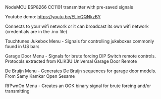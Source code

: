 NodeMCU ESP8266 CC1101 transmitter with pre-saved signals

Youtube demo: https://youtu.be/ELicQQNkzBY


Connects to your wifi network or it can broadcast its own wifi network (credentials are in the .ino file)

Touchtunes Jukebox Menu - Signals for controlling jukeboxes commonly found in US bars

Garage Door Menu - Signals for brute forcing DIP Switch remote controls. Protocols extracted from KLIK3U Universal Garage Door Remote

De Bruijn Menu - Generates De Bruijn sequences for garage door models. From Samy Kamkar Open Sesame 

RfPwnOn Menu - Creates an OOK binary signal for brute forcing and/or transmitting


